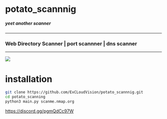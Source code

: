 # potato_scannnig

##### yeet another scanner
<hr>

### Web Directory Scanner | port scannner | dns scanner

<hr>
<img src="https://imguploader.com/images/2021/06/26/super-potato.png">
<br>

# installation

```bash
git clone https://github.com/ExCLoudVision/potato_scannnig.git
cd potato_scanning
python3 main.py scanme.nmap.org
```
https://discord.gg/pgmQdCc97W
